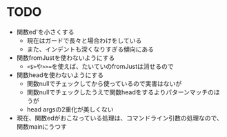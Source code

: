 TODO
====

* 関数ed'を小さくする
	+ 現在はガードで長々と場合わけをしている
	+ また、インデントも深くなりすぎる傾向にある
* 関数fromJustを使わないようにする
	+ `<$>`や`>>=`を使えば、たいていのfromJustは消せるので
* 関数headを使わないようにする
	+ 関数nullでチェックしてから使っているので実害はないが
	+ 関数nullでチェックしたうえで関数headをするよりパターンマッチのほうが
	+ head argsの2重化が美しくない
* 現在、関数edがおこなっている処理は、コマンドライン引数の処理なので、
	関数mainにうつす
